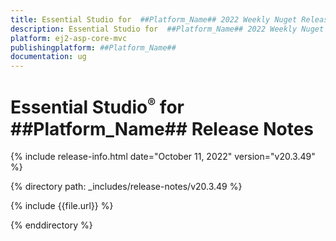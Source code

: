```yaml
---
title: Essential Studio for  ##Platform_Name## 2022 Weekly Nuget Release Release Notes  
description: Essential Studio for  ##Platform_Name## 2022 Weekly Nuget Release Release Notes  
platform: ej2-asp-core-mvc
publishingplatform: ##Platform_Name##
documentation: ug
---
```


# Essential Studio<sup style="font-size:70%">&reg;</sup> for  ##Platform_Name##   Release Notes  

{% include release-info.html date="October 11, 2022"  version="v20.3.49" %} 

{% directory path: _includes/release-notes/v20.3.49 %}

{% include {{file.url}} %}

{% enddirectory %}